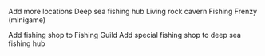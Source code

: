 Add more locations
Deep sea fishing hub
Living rock cavern
Fishing Frenzy (minigame)

Add fishing shop to Fishing Guild
Add special fishing shop to deep sea fishing hub
